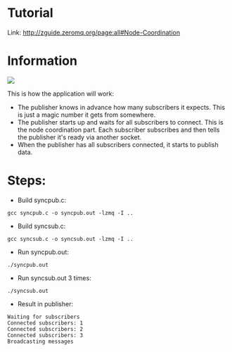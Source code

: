 # Tutorial
Link: http://zguide.zeromq.org/page:all#Node-Coordination

# Information

<img src=https://github.com/imatix/zguide/raw/master/images/fig22.png/>

This is how the application will work:

* The publisher knows in advance how many subscribers it expects. This is just a magic number it gets from somewhere.
* The publisher starts up and waits for all subscribers to connect. This is the node coordination part. Each subscriber subscribes and then tells the publisher it's ready via another socket.
* When the publisher has all subscribers connected, it starts to publish data.


# Steps:
* Build syncpub.c: 
```
gcc syncpub.c -o syncpub.out -lzmq -I ..
```
* Build syncsub.c: 
```
gcc syncsub.c -o syncsub.out -lzmq -I ..
```
* Run syncpub.out: 
```
./syncpub.out
```
* Run syncsub.out 3 times:
```
./syncsub.out
```
* Result in publisher:
```
Waiting for subscribers
Connected subscribers: 1
Connected subscribers: 2
Connected subscribers: 3
Broadcasting messages
```